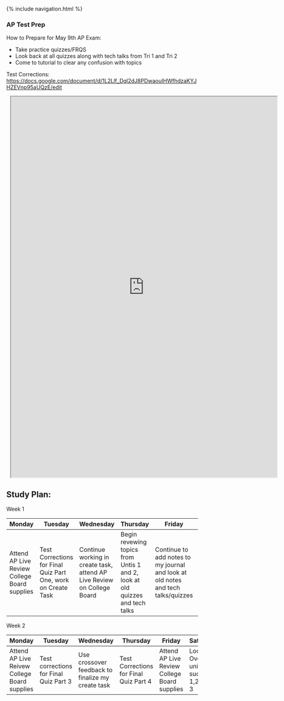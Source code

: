 {% include navigation.html %}
### AP Test Prep

How to Prepare for May 9th AP Exam: 
- Take practice quizzes/FRQS
- Look back at all quizzes along with tech talks from Tri 1 and Tri 2
- Come to tutorial to clear any confusion with topics 

Test Corrections: https://docs.google.com/document/d/1L2Llf_Dql2dJ8PDwaouIHWfhdzaKYJHZEVnp95aUQzE/edit

<div class="row justify-content-center" style="margin: 2%;">
    <iframe height="1000px" width="700px" src="https://docs.google.com/document/d/1L2Llf_Dql2dJ8PDwaouIHWfhdzaKYJHZEVnp95aUQzE/edit?lite=true"></iframe>
</div>

## Study Plan:

Week 1

| Monday | Tuesday | Wednesday | Thursday | Friday | Saturday | Sunday |
| -------- | -------- | ------------ | --------- | ------ | --------- | ------- |
| Attend AP Live Review College Board supplies | Test Corrections for Final Quiz Part One, work on Create Task | Continue working in create task, attend AP Live Review on College Board | Begin revewing topics from Untis 1 and 2, look at old quizzes and tech talks | Continue to add notes to my journal and look at old notes and tech talks/quizzes | Finish working on Create Task | Finalize create task and send to Mr.M |

Week 2 

| Monday | Tuesday | Wednesday | Thursday | Friday | Saturday | Sunday |
| -------- | -------- | ------------ | --------- | ------ | --------- | ------- |
| Attend AP Live Reivew College Board supplies | Test corrections for Final Quiz Part 3 | Use crossover feedback to finalize my create task | Test Corrections for Final Quiz Part 4 | Attend AP Live Review College Board supplies | Look Over old units such as 1,2 and 3 | Continue to look at tech talks, journal notes, and quizzes on collegeboard|
